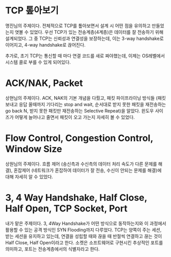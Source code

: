 # TCP 톺아보기

명진님의 주제이다. 전체적으로 TCP를 톺아보면서 설계 시 어떤 점을 유의하고 만들었는지 엿볼 수 있었다. 우선 TCP가 있는 전송계층(4계층)은 데이터를 잘 전송하기 위해 설계되었다. 그 중 TCP는 신뢰성과 연결성을 보장하는데, 이는 3-way handshake로 이어지고, 4-way handshake로 끊어진다.

추가로, 초기 TCP는 통신할 때 마다 연결 코드를 새로 짜야했는데, 이제는 OS레벨에서 시스템 콜로 부를 수 있게 되어있다.

# ACK/NAK, Packet

상현님의 주제이다. ACK, NAK의 기본 개념을 다뤘고, 패킷 파이프라이닝 방식들 (패킷 보내고 응답 올때까지 기다리는 stop and wait, 순서대로 받지 못한 패킷을 재전송하는 go back N, 받지 못한 패킷만 재전송하는 Selective Repeat)을 알았다. 윈도우 사이즈가 어떻게 늘어나고 줄면서 패킷이 오고 가는지 자세히 볼 수 있었다.

# Flow Control, Congestion Control, Window Size

상원님의 주제이다. 흐름 제어 (송신측과 수신측의 데이터 처리 속도가 다른 문제를 해결), 혼잡제어 (네트워크가 혼잡하여 데이터가 잘 전송, 수신이 안되는 문제를 해결)에 대해 자세히 알 수 있었다.

# 3, 4 Way Handshake, Half Close, Half Open, TCP Socket, Port

내가 맡은 주제이다. 3, 4Way Handshake가 어떤 방식으로 동작하는지와 이 과정에서 활용할 수 있는 공격 방식인 SYN Flooding까지 다루었다. TCP는 양쪽이 주는 세션, 받는 세션을 유지하고 있는데, 연결을 성립할 때와 끊을 때 반절씩 연결하고 끊는 것이 Half Close, Half Open이라고 한다. 소켓은 소프트웨어로 구현시킨 추상적인 포트를 의미하고, 포트는 전송계층에서의 식별자라고 한다.